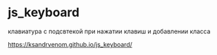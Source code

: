 # js_keyboard
 клавиатура с подсвтекой при нажатии клавиш и добавлении класса
 
https://ksandrvenom.github.io/js_keyboard/
